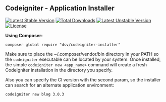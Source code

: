 ## Codeigniter - Application Installer

[![Latest Stable Version](https://poser.pugx.org/dsv/codeigniter-installer/v/stable)](https://packagist.org/packages/dsv/codeigniter-installer) [![Total Downloads](https://poser.pugx.org/dsv/codeigniter-installer/downloads)](https://packagist.org/packages/dsv/codeigniter-installer) [![Latest Unstable Version](https://poser.pugx.org/dsv/codeigniter-installer/v/unstable)](https://packagist.org/packages/dsv/codeigniter-installer) [![License](https://poser.pugx.org/dsv/codeigniter-installer/license)](https://packagist.org/packages/dsv/codeigniter-installer)

**Using Composer:**

```
composer global require "dsv/codeigniter-installer"
```

Make sure to place the ~/.composer/vendor/bin directory in your PATH so the ```codeigniter``` executable can be located by your system. Once installed, the simple ```codeigniter new <app_name>``` command will create a fresh CodeIgniter installation in the directory you specify. 

Also you can specify the CI version with the second param,  so the installer can search for an alternate application environment:

```
codeigniter new blog 3.0.3
```

